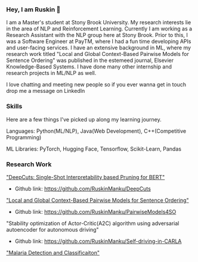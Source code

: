 ### Hey, I am Ruskin 👋
I am a Master's student at Stony Brook University. My research interests lie in the area of NLP and Reinforcement Learning. Currently I am working as a Research Assistant with the NLP group here at Stony Brook. Prior to this, I was a Software Engineer at PayTM, where I had a fun time developing APIs and user-facing services. I have an extensive background in ML, where my research work titled "Local and Global Context-Based Pairwise Models for Sentence Ordering" was published in the estemeed journal, Elsevier Knowledge-Based Systems. I have done many other internship and research projects in ML/NLP as well.

I love chatting and meeting new people so if you ever wanna get in touch drop me a message on LinkedIn

### Skills 
Here are a few things I've picked up along my learning journey.

Languages: Python(ML/NLP), Java(Web Development), C++(Competitive Programming)

ML Libraries: PyTorch, Hugging Face, Tensorflow, Scikit-Learn, Pandas 

### Research Work

["DeepCuts: Single-Shot Interpretability based Pruning for BERT"](https://arxiv.org/abs/2212.13392)

- Github link: https://github.com/RuskinManku/DeepCuts

["Local and Global Context-Based Pairwise Models for Sentence Ordering"](https://www.sciencedirect.com/science/article/abs/pii/S0950705122001873)

- Github link: https://github.com/RuskinManku/PairwiseModels4SO

"Stability optimization of Actor-Critic(A2C) algorithm using adversarial autoencoder for autonomous driving"

- Github link: https://github.com/RuskinManku/Self-driving-in-CARLA

["Malaria Detection and Classificaiton"](https://arxiv.org/abs/2011.14329)


<!--
**RuskinManku/RuskinManku** is a ✨ _special_ ✨ repository because its `README.md` (this file) appears on your GitHub profile.

Here are some ideas to get you started:

- 🔭 I’m currently working on ...
- 🌱 I’m currently learning ...
- 👯 I’m looking to collaborate on ...
- 🤔 I’m looking for help with ...
- 💬 Ask me about ...
- 📫 How to reach me: ...
- 😄 Pronouns: ...
- ⚡ Fun fact: ...
-->
